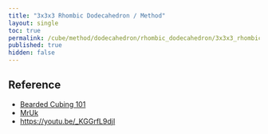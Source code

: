 ```yaml
---
title: "3x3x3 Rhombic Dodecahedron / Method"
layout: single
toc: true
permalink: /cube/method/dodecahedron/rhombic_dodecahedron/3x3x3_rhombic_dodecahedron/method
published: true
hidden: false
---
```


<head>
  <base target="_blank">
</head>



## Reference

- [Bearded Cubing 101](https://youtu.be/hJnaX9wnRvE)
- [MrUk](https://youtu.be/MqSViy2ekkA)
- <https://youtu.be/_KGGrfL9djI>
